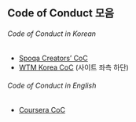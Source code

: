 ## Code of Conduct 모음

###### Code of Conduct in Korean
- [Spoqa Creators’ CoC](https://github.com/spoqa/code-of-conduct)
- [WTM Korea CoC](https://wtm-korea-2018.firebaseapp.com/) (사이트 좌측 하단)

###### Code of Conduct in English
- [Coursera CoC](https://learner.coursera.help/hc/en-us/articles/208280036-Coursera-Code-of-Conduct)

